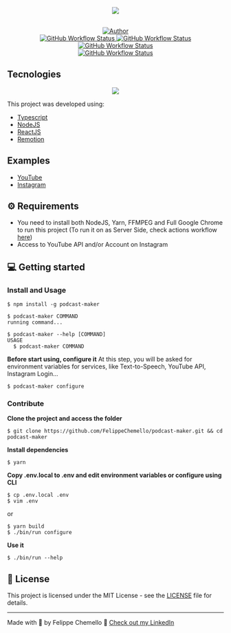 <div align="center">
  <img src="assets/LogoPodcast.png">
</div>

<br/>

<p align="center">
    <a href="https://github.com/FelippeChemello">
        <img alt="Author" src="https://img.shields.io/badge/Author-FelippeChemello-blue?style=for-the-badge&logo=appveyor">
    </a> 
    <br/>
    <a href="https://github.com/FelippeChemello/sync.video/actions">
        <img alt="GitHub Workflow Status" src="https://img.shields.io/github/workflow/status/felippechemello/podcast-maker/Create%20content%20file?label=generate%20content%20file%20from%20email&style=for-the-badge">
    </a>
    <a href="https://github.com/FelippeChemello/sync.video/actions">
        <img alt="GitHub Workflow Status" src="https://img.shields.io/github/workflow/status/felippechemello/podcast-maker/Auto%20Merge%20Pull%20Requests?style=for-the-badge&label=Auto%20Merge%20content%20files">
    </a>
    <a href="https://github.com/FelippeChemello/sync.video/actions">
        <img alt="GitHub Workflow Status" src="https://img.shields.io/github/workflow/status/felippechemello/podcast-maker/Create%20video?style=for-the-badge&label=Render%20and%20publish%20videos">
    </a>
    <br/>
    <a href="https://www.npmjs.com/package/podcast-maker">
        <img alt="GitHub Workflow Status" src="https://img.shields.io/npm/v/podcast-maker/latest?label=CLI&style=for-the-badge">
    </a>
</p>

## Tecnologies

<div align="center">
  <img src="assets/TechLogos.png" style="height='128px'">
</div>

This project was developed using:

-   [Typescript](https://www.typescriptlang.org/)
-   [NodeJS](https://nodejs.dev/)
-   [ReactJS](https://reactjs.org/)
-   [Remotion](https://www.remotion.dev/)

## Examples

-   [YouTube](https://www.youtube.com/channel/UCEQb3ajJgTK_Xr33OE0jeoQ)
-   [Instagram](https://www.instagram.com/codestackme/)

## ⚙️ Requirements

-   You need to install both NodeJS, Yarn, FFMPEG and Full Google Chrome to run this project (To run it on as Server Side, check actions workflow [here](https://github.com/FelippeChemello/podcast-maker/blob/master/.github/workflows/build-video.yml#L215-L223))
-   Access to YouTube API and/or Account on Instagram

## 💻 Getting started

### Install and Usage

```sh-session
$ npm install -g podcast-maker

$ podcast-maker COMMAND
running command...

$ podcast-maker --help [COMMAND]
USAGE
  $ podcast-maker COMMAND

```

**Before start using, configure it**
At this step, you will be asked for environment variables for services, like Text-to-Speech, YouTube API, Instagram Login...

```sh-session
$ podcast-maker configure
```

### Contribute

**Clone the project and access the folder**

```sh-session
$ git clone https://github.com/FelippeChemello/podcast-maker.git && cd podcast-maker
```

**Install dependencies**

```sh-session
$ yarn
```

**Copy .env.local to .env and edit environment variables or configure using CLI**

```sh-session
$ cp .env.local .env
$ vim .env
```

or

```sh-session
$ yarn build
$ ./bin/run configure
```

**Use it**

```sh-session
$ ./bin/run --help
```

## 📝 License

This project is licensed under the MIT License - see the [LICENSE](LICENSE) file for details.

---

Made with 💜 by Felippe Chemello 👋 [Check out my LinkedIn](https://www.linkedin.com/in/felippechemello/)
